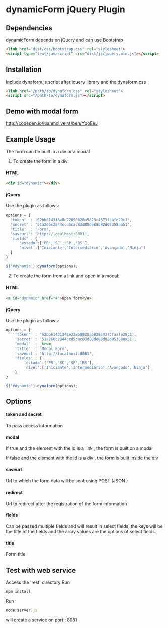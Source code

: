 # dynamicForm jQuery Plugin

## Dependencies

dynamicForm depends on jQuery and can use Bootstrap

```html
<link href="dist/css/bootstrap.css" rel="stylesheet">
<script type="text/javascript" src="dist/js/jquery.min.js"></script>
```

## Installation

Include dynaform.js script after jquery library and the dynaform.css

```html
<link href="/path/to/dynaform.css" rel="stylesheet">
<script src="/path/to/dynaform.js"></script>
```

## Demo with modal form

http://codepen.io/luanmoliveira/pen/YqoEeJ

## Example Usage

The form can be built in a div or a modal

1) To create the form in a div:
#### HTML

```html
<div id="dynamic"></div>
```

#### jQuery
Use the plugin as follows:
```js
options = { 
  'token'  : '62bb61431348e22850828a5829c4373faafe29c1', 
  'secret' : '51a266c2844ccd5cac83d88de88d82d05358aa51',
  'title'  : 'Form',
  'saveurl': 'http://localhost:8081',
  'fields' : { 
      'estado':['PR','SC','SP','RS'], 
      'nível':['Iniciante','Intermediário','Avançado','Ninja'] 
  } 
} 

$('#dynamic').dynaform(options);  
```


2) To create the form from a link and open in a modal:
#### HTML

```html
<a id="dynamic" href="#">Open form</a>
```

#### jQuery
Use the plugin as follows:
```js
options = { 
    'token'  : '62bb61431348e22850828a5829c4373faafe29c1', 
    'secret' : '51a266c2844ccd5cac83d88de88d82d05358aa51',
    'modal'  :  true, 
    'title'  : 'Modal Form',
    'saveurl': 'http://localhost:8081',
    'fields' : { 
        'estado':['PR','SC','SP','RS'], 
        'nível':['Iniciante','Intermediário','Avançado','Ninja'] 
    } 
}

$('#dynamic').dynaform(options);  
```

## Options

#### token and secret
To pass access information

#### modal

If true and the element with the id is a link , the form is built on a modal

If false and the element with the id is a div , the form is built inside the div

#### saveurl

Url to which the form data will be sent using POST (JSON )

#### redirect

Url to redirect after the registration of the form information

#### fields

Can be passed multiple fields and will result in select fields, the keys will be the title of the fields and the array values are the options of select fields

#### title

Form title

## Test with web service

Access the 'rest' directory
Run 
```js 
npm install 
```
Run 
```js 
node server.js
```

will create a service on port : 8081
